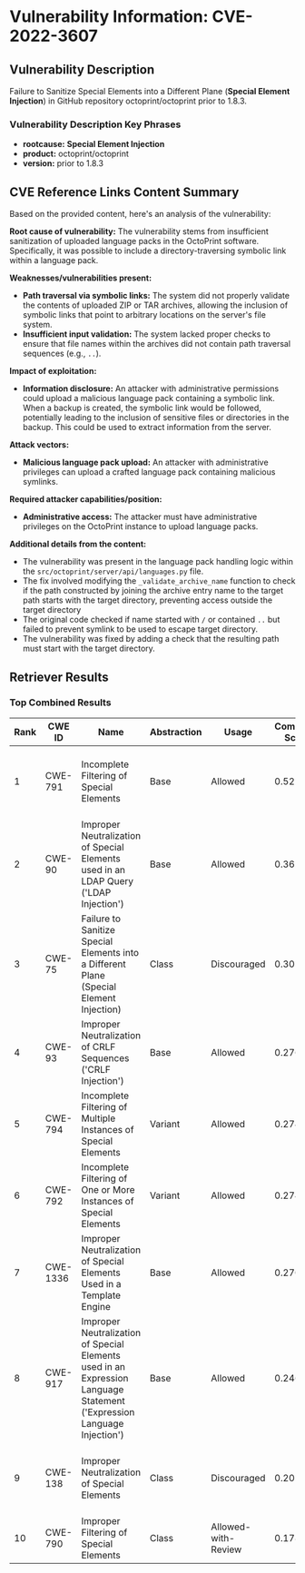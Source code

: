 # Vulnerability Information: CVE-2022-3607

## Vulnerability Description
Failure to Sanitize Special Elements into a Different Plane (**Special Element Injection**) in GitHub repository octoprint/octoprint prior to 1.8.3.

### Vulnerability Description Key Phrases
- **rootcause:** **Special Element Injection**
- **product:** octoprint/octoprint
- **version:** prior to 1.8.3

## CVE Reference Links Content Summary
Based on the provided content, here's an analysis of the vulnerability:

**Root cause of vulnerability:**
The vulnerability stems from insufficient sanitization of uploaded language packs in the OctoPrint software. Specifically, it was possible to include a directory-traversing symbolic link within a language pack.

**Weaknesses/vulnerabilities present:**
- **Path traversal via symbolic links:** The system did not properly validate the contents of uploaded ZIP or TAR archives, allowing the inclusion of symbolic links that point to arbitrary locations on the server's file system.
- **Insufficient input validation:** The system lacked proper checks to ensure that file names within the archives did not contain path traversal sequences (e.g., `..`).

**Impact of exploitation:**
- **Information disclosure:** An attacker with administrative permissions could upload a malicious language pack containing a symbolic link. When a backup is created, the symbolic link would be followed, potentially leading to the inclusion of sensitive files or directories in the backup. This could be used to extract information from the server.

**Attack vectors:**
- **Malicious language pack upload:** An attacker with administrative privileges can upload a crafted language pack containing malicious symlinks.

**Required attacker capabilities/position:**
- **Administrative access:** The attacker must have administrative privileges on the OctoPrint instance to upload language packs.

**Additional details from the content:**
- The vulnerability was present in the language pack handling logic within the `src/octoprint/server/api/languages.py` file.
- The fix involved modifying the `_validate_archive_name` function to check if the path constructed by joining the archive entry name to the target path starts with the target directory, preventing access outside the target directory
- The original code checked if name started with `/` or contained `..` but failed to prevent symlink to be used to escape target directory.
- The vulnerability was fixed by adding a check that the resulting path must start with the target directory.

## Retriever Results

### Top Combined Results

| Rank | CWE ID | Name | Abstraction | Usage | Combined Score | Retrievers | Individual Scores |
|------|--------|------|-------------|-------|---------------|------------|-------------------|
| 1 | CWE-791 | Incomplete Filtering of Special Elements | Base | Allowed | 0.5222 | dense, sparse, graph | dense: 0.522, sparse: 0.092, graph: 0.584 |
| 2 | CWE-90 | Improper Neutralization of Special Elements used in an LDAP Query ('LDAP Injection') | Base | Allowed | 0.3623 | sparse, graph | sparse: 0.113, graph: 0.832 |
| 3 | CWE-75 | Failure to Sanitize Special Elements into a Different Plane (Special Element Injection) | Class | Discouraged | 0.3059 | dense, sparse, graph | dense: 0.791, sparse: 0.266, graph: 0.378 |
| 4 | CWE-93 | Improper Neutralization of CRLF Sequences ('CRLF Injection') | Base | Allowed | 0.2762 | sparse, graph | sparse: 0.113, graph: 0.591 |
| 5 | CWE-794 | Incomplete Filtering of Multiple Instances of Special Elements | Variant | Allowed | 0.2744 | dense, sparse | dense: 0.475, sparse: 0.104 |
| 6 | CWE-792 | Incomplete Filtering of One or More Instances of Special Elements | Variant | Allowed | 0.2743 | dense, sparse | dense: 0.483, sparse: 0.096 |
| 7 | CWE-1336 | Improper Neutralization of Special Elements Used in a Template Engine | Base | Allowed | 0.2705 | sparse, graph | sparse: 0.113, graph: 0.576 |
| 8 | CWE-917 | Improper Neutralization of Special Elements used in an Expression Language Statement ('Expression Language Injection') | Base | Allowed | 0.2464 | sparse, graph | sparse: 0.091, graph: 0.543 |
| 9 | CWE-138 | Improper Neutralization of Special Elements | Class | Discouraged | 0.2059 | dense, sparse, graph | dense: 0.499, sparse: 0.126, graph: 0.386 |
| 10 | CWE-790 | Improper Filtering of Special Elements | Class | Allowed-with-Review | 0.1781 | dense, sparse | dense: 0.482, sparse: 0.108 |

